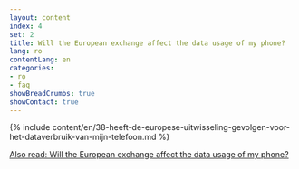 ```yaml
---
layout: content
index: 4
set: 2
title: Will the European exchange affect the data usage of my phone?
lang: ro
contentLang: en
categories:
- ro
- faq
showBreadCrumbs: true
showContact: true
---
```

{% include content/en/38-heeft-de-europese-uitwisseling-gevolgen-voor-het-dataverbruik-van-mijn-telefoon.md %}

[Also read: Will the European exchange affect the data usage of my phone?](/ro/faq/38-heeft-de-europese-uitwisseling-gevolgen-voor-het-dataverbruik-van-mijn-telefoon/)
